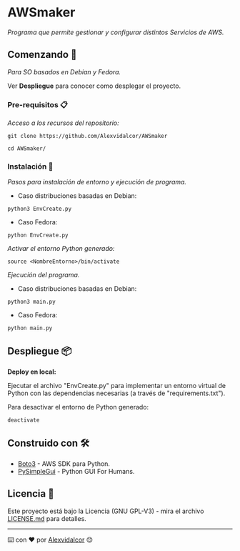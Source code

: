 
# AWSmaker

_Programa que permite gestionar y configurar distintos Servicios de AWS._



## Comenzando 🚀

_Para SO basados en Debian y Fedora._

Ver **Despliegue** para conocer como desplegar el proyecto.


### Pre-requisitos 📋

_Acceso a los recursos del repositorio:_

```
git clone https://github.com/Alexvidalcor/AWSmaker

cd AWSmaker/
```


### Instalación 🔧

_Pasos para instalación de entorno y ejecución de programa._

* Caso distribuciones basadas en Debian:

```
python3 EnvCreate.py
```

* Caso Fedora:
```
python EnvCreate.py
```

_Activar el entorno Python generado:_

```
source <NombreEntorno>/bin/activate
```
_Ejecución del programa._

* Caso distribuciones basadas en Debian:

```
python3 main.py
```

* Caso Fedora:

```
python main.py
```


## Despliegue 📦

**Deploy en local:**

Ejecutar el archivo "EnvCreate.py" para implementar un entorno virtual de Python con las dependencias necesarias (a través de "requirements.txt").

Para desactivar el entorno de Python generado:

```
deactivate
```

## Construido con 🛠️

* [Boto3](https://boto3.amazonaws.com/v1/documentation/api/latest/index.html) - AWS SDK para Python.
* [PySimpleGui](https://pysimplegui.readthedocs.io/en/latest/) - Python GUI For Humans.

## Licencia 📄

Este proyecto está bajo la Licencia (GNU GPL-V3) - mira el archivo [LICENSE.md](LICENSE.md) para detalles.


---
⌨️ con ❤️ por [Alexvidalcor](https://github.com/Alexvidalcor) 😊